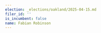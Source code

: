 ```yaml
---
election: _elections/oakland/2025-04-15.md
filer_id: ''
is_incumbent: false
name: Fabian Robinson
---
```

